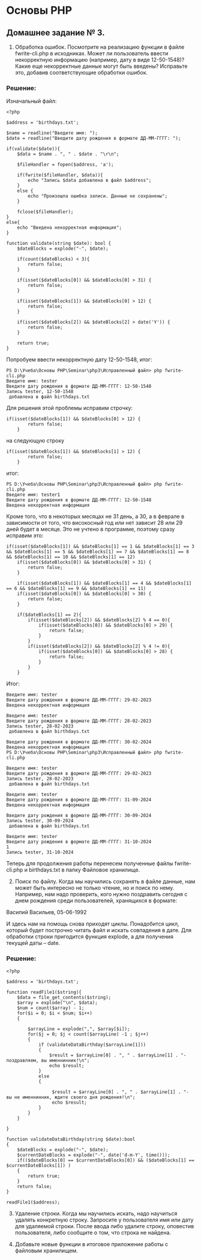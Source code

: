 # Основы PHP

## Домашнее задание № 3.

1. Обработка ошибок. Посмотрите на реализацию функции в файле fwrite-cli.php в исходниках. Может ли пользователь ввести некорректную информацию (например, дату в виде 12-50-1548)? Какие еще некорректные данные могут быть введены? Исправьте это, добавив соответствующие обработки ошибок.

### Решение:

Изначальный файл:

```
<?php

$address = 'birthdays.txt';

$name = readline("Введите имя: ");
$date = readline("Введите дату рождения в формате ДД-ММ-ГГГГ: ");

if(validate($date)){
    $data = $name . ", " . $date . "\r\n";

    $fileHandler = fopen($address, 'a');
    
    if(fwrite($fileHandler, $data)){
        echo "Запись $data добавлена в файл $address";
    }
    else {
        echo "Произошла ошибка записи. Данные не сохранены";
    }
    
    fclose($fileHandler);
}
else{
    echo "Введена некорректная информация";
}

function validate(string $date): bool {
    $dateBlocks = explode("-", $date);

    if(count($dateBlocks) < 3){
        return false;
    }

    if(isset($dateBlocks[0]) && $dateBlocks[0] > 31) {
        return false;
    }

    if(isset($dateBlocks[1]) && $dateBlocks[0] > 12) {
        return false;
    }

    if(isset($dateBlocks[2]) && $dateBlocks[2] > date('Y')) {
        return false;
    }

    return true;
}

```
Попробуем ввести некорректную дату 12-50-1548, итог:

```
PS D:\Учеба\Основы PHP\Seminar\php3\Исправленный файл> php fwrite-cli.php
Введите имя: tester
Введите дату рождения в формате ДД-ММ-ГГГГ: 12-50-1548
Запись tester, 12-50-1548
 добавлена в файл birthdays.txt

```
Для решения этой проблемы исправим строчку:

```
if(isset($dateBlocks[1]) && $dateBlocks[0] > 12) {
        return false;
    }
```
на следующую строку

```
if(isset($dateBlocks[1]) && $dateBlocks[1] > 12) {
        return false;
    }
```

итог:

```
PS D:\Учеба\Основы PHP\Seminar\php3\Исправленный файл> php fwrite-cli.php
Введите имя: tester1
Введите дату рождения в формате ДД-ММ-ГГГГ: 12-50-1548
Введена некорректная информация
```

Кроме того, что в некоторых месяцах не 31 день, а 30, а в феврале в зависимости от того, что високосный год или нет зависит 28 или 29 дней будет в месяце. Это не учтено в программе, поэтому сразу исправим это:

```
if(isset($dateBlocks[1]) && $dateBlocks[1] == 1 && $dateBlocks[1] == 3 && $dateBlocks[1] == 5 && $dateBlocks[1] == 7 && $dateBlocks[1] == 8 && $dateBlocks[1] == 10 && $dateBlocks[1] == 12)
    if(isset($dateBlocks[0]) && $dateBlocks[0] > 31) {
        return false;
    }

    if(isset($dateBlocks[1]) && $dateBlocks[1] == 4 && $dateBlocks[1] == 6 && $dateBlocks[1] == 9 && $dateBlocks[1] == 11)
    if(isset($dateBlocks[0]) && $dateBlocks[0] > 30) {
        return false;
    }

    if($dateBlocks[1] == 2){
        if(isset($dateBlocks[2]) && $dateBlocks[2] % 4 == 0){
            if(isset($dateBlocks[0]) && $dateBlocks[0] > 29) {
                return false;
            }
        }
        if(isset($dateBlocks[2]) && $dateBlocks[2] % 4 != 0){
            if(isset($dateBlocks[0]) && $dateBlocks[0] > 28) {
                return false;
            }
        }
    }
```

Итог:

```
Введите имя: tester
Введите дату рождения в формате ДД-ММ-ГГГГ: 29-02-2023
Введена некорректная информация

Введите имя: tester
Введите дату рождения в формате ДД-ММ-ГГГГ: 28-02-2023
Запись tester, 28-02-2023
 добавлена в файл birthdays.txt

Введите дату рождения в формате ДД-ММ-ГГГГ: 30-02-2024
Введена некорректная информация
PS D:\Учеба\Основы PHP\Seminar\php3\Исправленный файл> php fwrite-cli.php

Введите имя: tester
Введите дату рождения в формате ДД-ММ-ГГГГ: 29-02-2023
Запись tester, 28-02-2023
 добавлена в файл birthdays.txt

Введите имя: tester
Введите дату рождения в формате ДД-ММ-ГГГГ: 31-09-2024
Введена некорректная информация

Введите дату рождения в формате ДД-ММ-ГГГГ: 30-09-2024
Запись tester, 30-09-2024
 добавлена в файл birthdays.txt

Введите имя: tester
Введите дату рождения в формате ДД-ММ-ГГГГ: 31-10-2024
1
Запись tester, 31-10-2024

```

Теперь для продолжения работы перенесем полученные файлы fwrite-cli.php и birthdays.txt в папку Файловое хранилище.

2. Поиск по файлу. Когда мы научились сохранять в файле данные, нам может быть интересно не только чтение, но и поиск по нему. Например, нам надо проверить, кого нужно поздравить сегодня с днем рождения среди пользователей, хранящихся в формате:

Василий Васильев, 05-06-1992

И здесь нам на помощь снова приходят циклы. Понадобится цикл, который будет построчно читать файл и искать совпадения в дате. Для обработки строки пригодится функция explode, а для получения текущей даты – date.

### Решение:

```
<?php

$address = 'birthdays.txt';

function readFile1($string){
    $data = file_get_contents($string);
    $array = explode("\n", $data);
	$num = count($array) - 1;
	for($i = 0; $i < $num; $i++)
	{
        
        $arrayLine = explode(",", $array[$i]);
        for($j = 0; $j < count($arrayLine) -1 ; $j++)
        {
            if (validateDataBirthday($arrayLine[1]))
            {
                $result = $arrayLine[0] . ", " . $arrayLine[1] . "- поздравляем, вы именнинник!\n";
                echo $result;
            }
            else
            {

                 $result = $arrayLine[0] . ", " . $arrayLine[1] . "- вы не именнинник, ждите своего дня рождения!\n";
                 echo $result;
            }
        }
	}
    
}

function validateDataBirthday(string $date):bool
{
    $dateBlocks = explode("-", $date);
    $currentDateBlocks = explode("-", date('d-m-Y', time()));
    if(($dateBlocks[0] == $currentDateBlocks[0]) && ($dateBlocks[1] == $currentDateBlocks[1]) )
    {
        return true;
    }
    return false;
}

readFile1($address);

```

3. Удаление строки. Когда мы научились искать, надо научиться удалять конкретную строку. Запросите у пользователя имя или дату для удаляемой строки. После ввода либо удалите строку, оповестив пользователя, либо сообщите о том, что строка не найдена.

4. Добавьте новые функции в итоговое приложение работы с файловым хранилищем.
